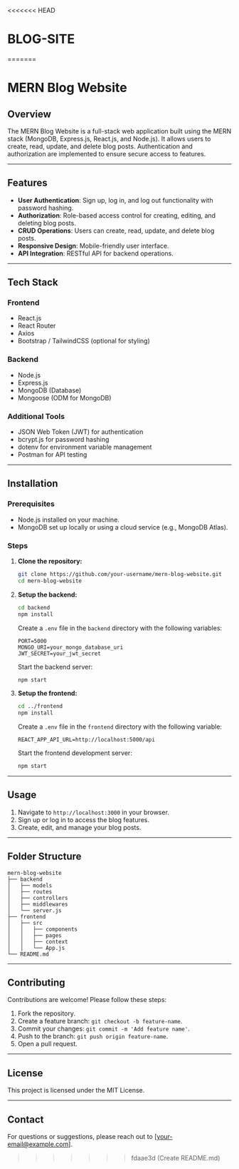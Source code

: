 <<<<<<< HEAD
# BLOG-SITE
=======
# MERN Blog Website

## Overview
The MERN Blog Website is a full-stack web application built using the MERN stack (MongoDB, Express.js, React.js, and Node.js). It allows users to create, read, update, and delete blog posts. Authentication and authorization are implemented to ensure secure access to features.

---

## Features
- **User Authentication**: Sign up, log in, and log out functionality with password hashing.
- **Authorization**: Role-based access control for creating, editing, and deleting blog posts.
- **CRUD Operations**: Users can create, read, update, and delete blog posts.
- **Responsive Design**: Mobile-friendly user interface.
- **API Integration**: RESTful API for backend operations.

---

## Tech Stack

### Frontend
- React.js
- React Router
- Axios
- Bootstrap / TailwindCSS (optional for styling)

### Backend
- Node.js
- Express.js
- MongoDB (Database)
- Mongoose (ODM for MongoDB)

### Additional Tools
- JSON Web Token (JWT) for authentication
- bcrypt.js for password hashing
- dotenv for environment variable management
- Postman for API testing

---

## Installation

### Prerequisites
- Node.js installed on your machine.
- MongoDB set up locally or using a cloud service (e.g., MongoDB Atlas).

### Steps
1. **Clone the repository:**
   ```bash
   git clone https://github.com/your-username/mern-blog-website.git
   cd mern-blog-website
   ```

2. **Setup the backend:**
   ```bash
   cd backend
   npm install
   ```
   Create a `.env` file in the `backend` directory with the following variables:
   ```env
   PORT=5000
   MONGO_URI=your_mongo_database_uri
   JWT_SECRET=your_jwt_secret
   ```
   Start the backend server:
   ```bash
   npm start
   ```

3. **Setup the frontend:**
   ```bash
   cd ../frontend
   npm install
   ```
   Create a `.env` file in the `frontend` directory with the following variable:
   ```env
   REACT_APP_API_URL=http://localhost:5000/api
   ```
   Start the frontend development server:
   ```bash
   npm start
   ```

---

## Usage
1. Navigate to `http://localhost:3000` in your browser.
2. Sign up or log in to access the blog features.
3. Create, edit, and manage your blog posts.

---

## Folder Structure
```
mern-blog-website
├── backend
│   ├── models
│   ├── routes
│   ├── controllers
│   ├── middlewares
│   └── server.js
├── frontend
│   ├── src
│   │   ├── components
│   │   ├── pages
│   │   ├── context
│   │   └── App.js
└── README.md
```

---

## Contributing
Contributions are welcome! Please follow these steps:
1. Fork the repository.
2. Create a feature branch: `git checkout -b feature-name`.
3. Commit your changes: `git commit -m 'Add feature name'`.
4. Push to the branch: `git push origin feature-name`.
5. Open a pull request.

---

## License
This project is licensed under the MIT License.

---

## Contact
For questions or suggestions, please reach out to [your-email@example.com].

>>>>>>> fdaae3d (Create README.md)

